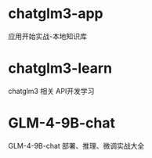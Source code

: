# chatglm3-app
应用开始实战-本地知识库

# chatglm3-learn
chatglm3 相关 API开发学习

# GLM-4-9B-chat
GLM-4-9B-chat 部署、推理、微调实战大全